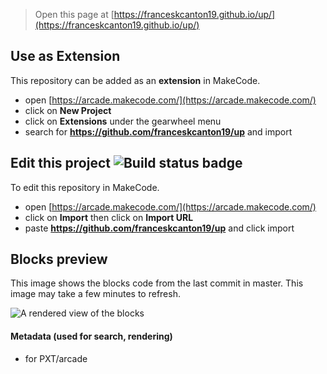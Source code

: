  


> Open this page at [https://franceskcanton19.github.io/up/](https://franceskcanton19.github.io/up/)

## Use as Extension

This repository can be added as an **extension** in MakeCode.

* open [https://arcade.makecode.com/](https://arcade.makecode.com/)
* click on **New Project**
* click on **Extensions** under the gearwheel menu
* search for **https://github.com/franceskcanton19/up** and import

## Edit this project ![Build status badge](https://github.com/franceskcanton19/up/workflows/MakeCode/badge.svg)

To edit this repository in MakeCode.

* open [https://arcade.makecode.com/](https://arcade.makecode.com/)
* click on **Import** then click on **Import URL**
* paste **https://github.com/franceskcanton19/up** and click import

## Blocks preview

This image shows the blocks code from the last commit in master.
This image may take a few minutes to refresh.

![A rendered view of the blocks](https://github.com/franceskcanton19/up/raw/master/.github/makecode/blocks.png)

#### Metadata (used for search, rendering)

* for PXT/arcade
<script src="https://makecode.com/gh-pages-embed.js"></script><script>makeCodeRender("{{ site.makecode.home_url }}", "{{ site.github.owner_name }}/{{ site.github.repository_name }}");</script>

